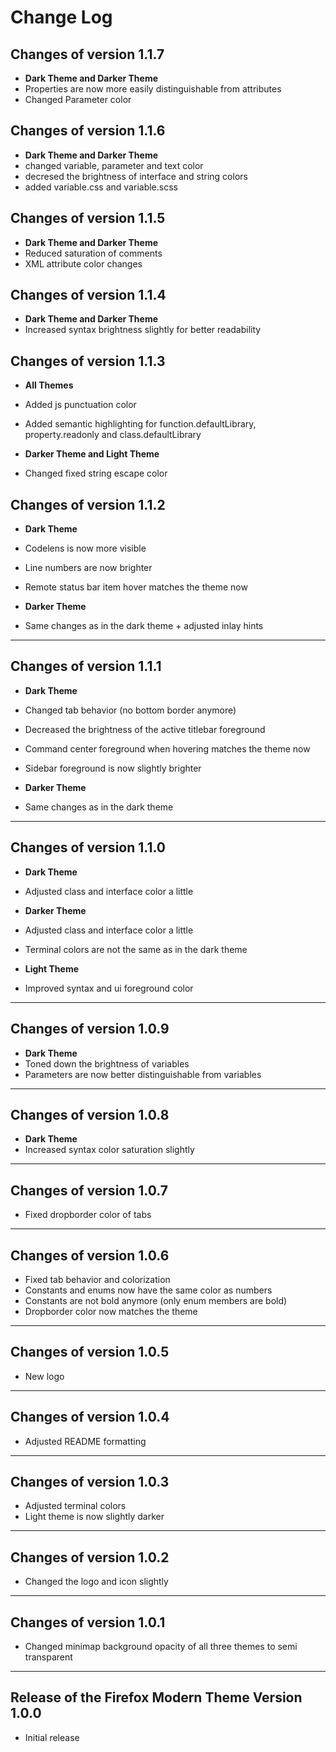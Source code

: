 # Change Log

## Changes of version 1.1.7

- **Dark Theme and Darker Theme**
- Properties are now more easily distinguishable from attributes
- Changed Parameter color

## Changes of version 1.1.6

- **Dark Theme and Darker Theme**
- changed variable, parameter and text color
- decresed the brightness of interface and string colors
- added variable.css and variable.scss

## Changes of version 1.1.5

- **Dark Theme and Darker Theme**
- Reduced saturation of comments
- XML attribute color changes

## Changes of version 1.1.4

- **Dark Theme and Darker Theme**
- Increased syntax brightness slightly for better readability

## Changes of version 1.1.3

- **All Themes**
- Added js punctuation color
- Added semantic highlighting for function.defaultLibrary, property.readonly and class.defaultLibrary

- **Darker Theme and Light Theme**
- Changed fixed string escape color

## Changes of version 1.1.2

- **Dark Theme**
- Codelens is now more visible
- Line numbers are now brighter
- Remote status bar item hover matches the theme now

- **Darker Theme**
- Same changes as in the dark theme + adjusted inlay hints

---

## Changes of version 1.1.1

- **Dark Theme**
- Changed tab behavior (no bottom border anymore)
- Decreased the brightness of the active titlebar foreground
- Command center foreground when hovering matches the theme now
- Sidebar foreground is now slightly brighter

- **Darker Theme**
- Same changes as in the dark theme

---

## Changes of version 1.1.0

- **Dark Theme**
- Adjusted class and interface color a little

- **Darker Theme**
- Adjusted class and interface color a little
- Terminal colors are not the same as in the dark theme

- **Light Theme**
- Improved syntax and ui foreground color

---

## Changes of version 1.0.9

- **Dark Theme**
- Toned down the brightness of variables
- Parameters are now better distinguishable from variables

---

## Changes of version 1.0.8

- **Dark Theme**
- Increased syntax color saturation slightly

---

## Changes of version 1.0.7

- Fixed dropborder color of tabs

---

## Changes of version 1.0.6

- Fixed tab behavior and colorization
- Constants and enums now have the same color as numbers
- Constants are not bold anymore (only enum members are bold)
- Dropborder color now matches the theme

---

## Changes of version 1.0.5

- New logo

---

## Changes of version 1.0.4

- Adjusted README formatting

---

## Changes of version 1.0.3

- Adjusted terminal colors
- Light theme is now slightly darker

---

## Changes of version 1.0.2

- Changed the logo and icon slightly

---

## Changes of version 1.0.1

- Changed minimap background opacity of all three themes to semi transparent

---

## Release of the Firefox Modern Theme Version 1.0.0

- Initial release
